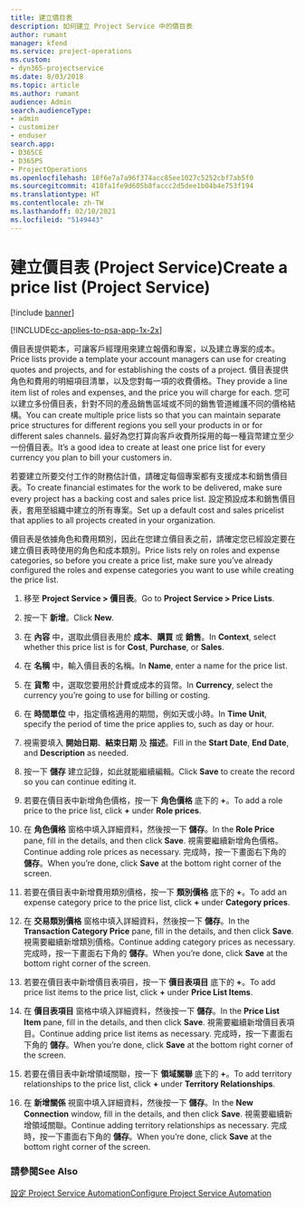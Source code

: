 ```yaml
---
title: 建立價目表
description: 如何建立 Project Service 中的價目表
author: rumant
manager: kfend
ms.service: project-operations
ms.custom:
- dyn365-projectservice
ms.date: 8/03/2018
ms.topic: article
ms.author: rumant
audience: Admin
search.audienceType:
- admin
- customizer
- enduser
search.app:
- D365CE
- D365PS
- ProjectOperations
ms.openlocfilehash: 18f6e7a7a96f374acc85ee1027c5252cbf7ab5f0
ms.sourcegitcommit: 418fa1fe9d605b8faccc2d5dee1b04b4e753f194
ms.translationtype: HT
ms.contentlocale: zh-TW
ms.lasthandoff: 02/10/2021
ms.locfileid: "5149443"
---
```

# <a name="create-a-price-list-project-service"></a><span data-ttu-id="02207-103">建立價目表 (Project Service)</span><span class="sxs-lookup"><span data-stu-id="02207-103">Create a price list (Project Service)</span></span>

[!include [banner](../includes/psa-now-project-operations.md)]

[!INCLUDE[cc-applies-to-psa-app-1x-2x](../includes/cc-applies-to-psa-app-1x-2x.md)]

<span data-ttu-id="02207-104">價目表提供範本，可讓客戶經理用來建立報價和專案，以及建立專案的成本。</span><span class="sxs-lookup"><span data-stu-id="02207-104">Price lists provide a template your account managers can use for creating quotes and projects, and for establishing the costs of a project.</span></span> <span data-ttu-id="02207-105">價目表提供角色和費用的明細項目清單，以及您對每一項的收費價格。</span><span class="sxs-lookup"><span data-stu-id="02207-105">They provide a line item list of roles and expenses, and the price you will charge for each.</span></span> <span data-ttu-id="02207-106">您可以建立多份價目表，針對不同的產品銷售區域或不同的銷售管道維護不同的價格結構。</span><span class="sxs-lookup"><span data-stu-id="02207-106">You can create multiple price lists so that you can maintain separate price structures for different regions you sell your products in or for different sales channels.</span></span> <span data-ttu-id="02207-107">最好為您打算向客戶收費所採用的每一種貨幣建立至少一份價目表。</span><span class="sxs-lookup"><span data-stu-id="02207-107">It’s a good idea to create at least one price list for every currency you plan to bill your customers in.</span></span>  
  
<span data-ttu-id="02207-108">若要建立所要交付工作的財務估計值，請確定每個專案都有支援成本和銷售價目表。</span><span class="sxs-lookup"><span data-stu-id="02207-108">To create financial estimates for the work to be delivered, make sure every project has a backing cost and sales price list.</span></span> <span data-ttu-id="02207-109">設定預設成本和銷售價目表，套用至組織中建立的所有專案。</span><span class="sxs-lookup"><span data-stu-id="02207-109">Set up a default cost and sales pricelist that applies to all projects created in your organization.</span></span>  
  
<span data-ttu-id="02207-110">價目表是依據角色和費用類別，因此在您建立價目表之前，請確定您已經設定要在建立價目表時使用的角色和成本類別。</span><span class="sxs-lookup"><span data-stu-id="02207-110">Price lists rely on roles and expense categories, so before you create a price list, make sure you’ve already configured the roles and expense categories you want to use while creating the price list.</span></span>  
  
1.  <span data-ttu-id="02207-111">移至 **Project Service > 價目表**。</span><span class="sxs-lookup"><span data-stu-id="02207-111">Go to **Project Service > Price Lists**.</span></span>  
  
2.  <span data-ttu-id="02207-112">按一下 **新增**。</span><span class="sxs-lookup"><span data-stu-id="02207-112">Click **New**.</span></span>  
  
3.  <span data-ttu-id="02207-113">在 **內容** 中，選取此價目表用於 **成本**、**購買** 或 **銷售**。</span><span class="sxs-lookup"><span data-stu-id="02207-113">In **Context**, select whether this price list is for **Cost**, **Purchase**, or **Sales**.</span></span>  
  
4.  <span data-ttu-id="02207-114">在 **名稱** 中，輸入價目表的名稱。</span><span class="sxs-lookup"><span data-stu-id="02207-114">In **Name**, enter a name for the price list.</span></span>  
  
5.  <span data-ttu-id="02207-115">在 **貨幣** 中，選取您要用於計費或成本的貨幣。</span><span class="sxs-lookup"><span data-stu-id="02207-115">In **Currency**, select the currency you’re going to use for billing or costing.</span></span>  
  
6.  <span data-ttu-id="02207-116">在 **時間單位** 中，指定價格適用的期間，例如天或小時。</span><span class="sxs-lookup"><span data-stu-id="02207-116">In **Time Unit**, specify the period of time the price applies to, such as day or hour.</span></span>  
  
7.  <span data-ttu-id="02207-117">視需要填入 **開始日期**、**結束日期** 及 **描述**。</span><span class="sxs-lookup"><span data-stu-id="02207-117">Fill in the **Start Date**, **End Date**, and **Description** as needed.</span></span>  
  
8.  <span data-ttu-id="02207-118">按一下 **儲存** 建立記錄，如此就能繼續編輯。</span><span class="sxs-lookup"><span data-stu-id="02207-118">Click **Save** to create the record so you can continue editing it.</span></span>  
  
9. <span data-ttu-id="02207-119">若要在價目表中新增角色價格，按一下 **角色價格** 底下的 **+**。</span><span class="sxs-lookup"><span data-stu-id="02207-119">To add a role price to the price list, click **+** under **Role prices**.</span></span>  
  
10. <span data-ttu-id="02207-120">在 **角色價格** 窗格中填入詳細資料，然後按一下 **儲存**。</span><span class="sxs-lookup"><span data-stu-id="02207-120">In the **Role Price** pane, fill in the details, and then click **Save**.</span></span> <span data-ttu-id="02207-121">視需要繼續新增角色價格。</span><span class="sxs-lookup"><span data-stu-id="02207-121">Continue adding role prices as necessary.</span></span> <span data-ttu-id="02207-122">完成時，按一下畫面右下角的 **儲存**。</span><span class="sxs-lookup"><span data-stu-id="02207-122">When you’re done, click **Save** at the bottom right corner of the screen.</span></span>  
  
11. <span data-ttu-id="02207-123">若要在價目表中新增費用類別價格，按一下 **類別價格** 底下的 **+**。</span><span class="sxs-lookup"><span data-stu-id="02207-123">To add an expense category price to the price list, click **+** under **Category prices**.</span></span>  
  
12. <span data-ttu-id="02207-124">在 **交易類別價格** 窗格中填入詳細資料，然後按一下 **儲存**。</span><span class="sxs-lookup"><span data-stu-id="02207-124">In the **Transaction Category Price** pane, fill in the details, and then click **Save**.</span></span> <span data-ttu-id="02207-125">視需要繼續新增類別價格。</span><span class="sxs-lookup"><span data-stu-id="02207-125">Continue adding category prices as necessary.</span></span> <span data-ttu-id="02207-126">完成時，按一下畫面右下角的 **儲存**。</span><span class="sxs-lookup"><span data-stu-id="02207-126">When you’re done, click **Save** at the bottom right corner of the screen.</span></span>  
  
13. <span data-ttu-id="02207-127">若要在價目表中新增價目表項目，按一下 **價目表項目** 底下的 **+**。</span><span class="sxs-lookup"><span data-stu-id="02207-127">To add price list items to the price list, click **+** under **Price List Items**.</span></span>  
  
14. <span data-ttu-id="02207-128">在 **價目表項目** 窗格中填入詳細資料，然後按一下 **儲存**。</span><span class="sxs-lookup"><span data-stu-id="02207-128">In the **Price List Item** pane, fill in the details, and then click **Save**.</span></span> <span data-ttu-id="02207-129">視需要繼續新增價目表項目。</span><span class="sxs-lookup"><span data-stu-id="02207-129">Continue adding price list items as necessary.</span></span> <span data-ttu-id="02207-130">完成時，按一下畫面右下角的 **儲存**。</span><span class="sxs-lookup"><span data-stu-id="02207-130">When you’re done, click **Save** at the bottom right corner of the screen.</span></span>  
  
15. <span data-ttu-id="02207-131">若要在價目表中新增領域關聯，按一下 **領域關聯** 底下的 **+**。</span><span class="sxs-lookup"><span data-stu-id="02207-131">To add territory relationships to the price list, click **+** under **Territory Relationships**.</span></span>  
  
16. <span data-ttu-id="02207-132">在 **新增關係** 視窗中填入詳細資料，然後按一下 **儲存**。</span><span class="sxs-lookup"><span data-stu-id="02207-132">In the **New Connection** window, fill in the details, and then click **Save**.</span></span> <span data-ttu-id="02207-133">視需要繼續新增領域關聯。</span><span class="sxs-lookup"><span data-stu-id="02207-133">Continue adding territory relationships as necessary.</span></span> <span data-ttu-id="02207-134">完成時，按一下畫面右下角的 **儲存**。</span><span class="sxs-lookup"><span data-stu-id="02207-134">When you’re done, click **Save** at the bottom right corner of the screen.</span></span>  
  
### <a name="see-also"></a><span data-ttu-id="02207-135">請參閱</span><span class="sxs-lookup"><span data-stu-id="02207-135">See Also</span></span>  
 [<span data-ttu-id="02207-136">設定 Project Service Automation</span><span class="sxs-lookup"><span data-stu-id="02207-136">Configure Project Service Automation</span></span>](../psa/configure.md)
